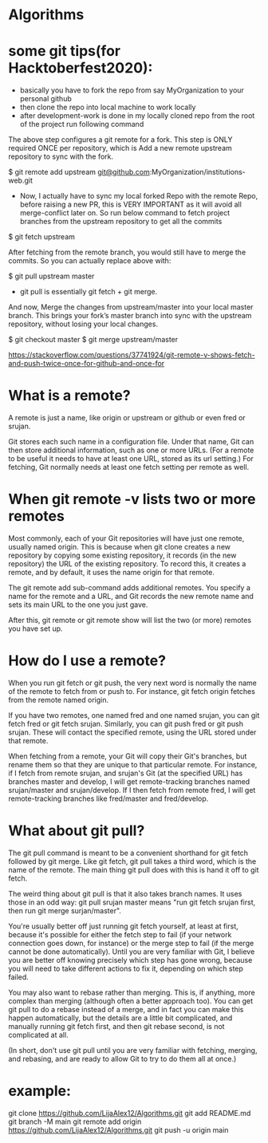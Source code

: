 # Algorithms


# some git tips(for Hacktoberfest2020):

- basically you have to fork the repo from say MyOrganization to your personal github
- then clone the repo into local machine to work locally
- after development-work is done in my locally cloned repo from the root of the project run following command

The above step configures a git remote for a fork. This step is ONLY required ONCE per repository, which is Add a new remote upstream repository to sync with the fork.

$ git remote add upstream git@github.com:MyOrganization/institutions-web.git

- Now, I actually have to sync my local forked Repo with the remote Repo, before raising a new PR, this is VERY IMPORTANT as it will avoid all merge-conflict later on. So run below command to fetch project branches from the upstream repository to get all the commits

$ git fetch upstream

After fetching from the remote branch, you would still have to merge the commits. So you can actually replace above with:

$ git pull upstream master

- git pull is essentially git fetch + git merge.

And now, Merge the changes from upstream/master into your local master branch. This brings your fork’s master branch into sync with the upstream repository, without losing your local changes.

$ git checkout master
$ git merge upstream/master

https://stackoverflow.com/questions/37741924/git-remote-v-shows-fetch-and-push-twice-once-for-github-and-once-for

# What is a remote?
A remote is just a name, like origin or upstream or github or even fred or srujan.

Git stores each such name in a configuration file. Under that name, Git can then store additional information, such as one or more URLs. (For a remote to be useful it needs to have at least one URL, stored as its url setting.) For fetching, Git normally needs at least one fetch setting per remote as well.

# When git remote -v lists two or more remotes

Most commonly, each of your Git repositories will have just one remote, usually named origin. This is because when git clone creates a new repository by copying some existing repository, it records (in the new repository) the URL of the existing repository. To record this, it creates a remote, and by default, it uses the name origin for that remote.

The git remote add sub-command adds additional remotes. You specify a name for the remote and a URL, and Git records the new remote name and sets its main URL to the one you just gave.

After this, git remote or git remote show will list the two (or more) remotes you have set up.

# How do I use a remote?

When you run git fetch or git push, the very next word is normally the name of the remote to fetch from or push to. For instance, git fetch origin fetches from the remote named origin.

If you have two remotes, one named fred and one named srujan, you can git fetch fred or git fetch srujan. Similarly, you can git push fred or git push srujan. These will contact the specified remote, using the URL stored under that remote.

When fetching from a remote, your Git will copy their Git's branches, but rename them so that they are unique to that particular remote. For instance, if I fetch from remote srujan, and srujan's Git (at the specified URL) has branches master and develop, I will get remote-tracking branches named srujan/master and srujan/develop. If I then fetch from remote fred, I will get remote-tracking branches like fred/master and fred/develop.

# What about git pull?

The git pull command is meant to be a convenient shorthand for git fetch followed by git merge. Like git fetch, git pull takes a third word, which is the name of the remote. The main thing git pull does with this is hand it off to git fetch.

The weird thing about git pull is that it also takes branch names. It uses those in an odd way: git pull srujan master means "run git fetch srujan first, then run git merge surjan/master".

You're usually better off just running git fetch yourself, at least at first, because it's possible for either the fetch step to fail (if your network connection goes down, for instance) or the merge step to fail (if the merge cannot be done automatically). Until you are very familiar with Git, I believe you are better off knowing precisely which step has gone wrong, because you will need to take different actions to fix it, depending on which step failed.

You may also want to rebase rather than merging. This is, if anything, more complex than merging (although often a better approach too). You can get git pull to do a rebase instead of a merge, and in fact you can make this happen automatically, but the details are a little bit complicated, and manually running git fetch first, and then git rebase second, is not complicated at all.

(In short, don't use git pull until you are very familiar with fetching, merging, and rebasing, and are ready to allow Git to try to do them all at once.)

# example:
git clone https://github.com/LijaAlex12/Algorithms.git
git add README.md
git branch -M main
git remote add origin https://github.com/LijaAlex12/Algorithms.git
git push -u origin main

